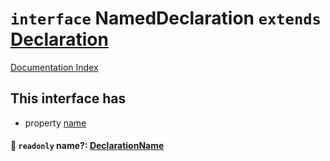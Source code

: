 # `interface` NamedDeclaration `extends` [Declaration](../private.interface.Declaration/README.md)

[Documentation Index](../README.md)

## This interface has

- property [name](#-readonly-name-declarationname)


#### 📄 `readonly` name?: [DeclarationName](../private.type.DeclarationName/README.md)




